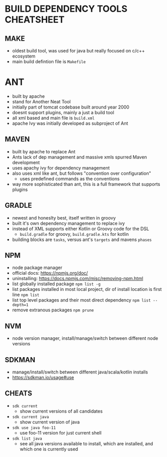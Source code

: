 # BUILD DEPENDENCY TOOLS CHEATSHEET

## MAKE
- oldest build tool, was used for java but really focused on c/c++ ecosystem
- main build defintion file is `Makefile`

# ANT
-  built by apache
-  stand for Another Neat Tool
- initially part of tomcat codebase built around year 2000
- doesnt support plugins, mainly a just a build tool
- all xml based and main file is `build.xml`
- apache Ivy was initially developed as subproject of Ant

## MAVEN
- built by apache to replace Ant
- Ants lack of dep management and massive xmls spurred Maven development
- uses apachy ivy for dependency management
- also uses xml like ant, but follows "convention over configuration"
    - uses predefined commands as the conventions
- way more sophisticated than ant, this is a full framework that supports plugins

## GRADLE
- newest and honeslty best, itself written in groovy
- built it's own dependency management to replace ivy
- instead of XML supports either Kotlin or Groovy code for the DSL
    - `build.gradle` for groovy, `build.gradle.kts` for kotlin
- building blocks are `tasks`, versus ant's `targets` and mavens `phases`

## NPM
- node package manager
- official docs: https://npmjs.org/doc/
- uninstalling: https://docs.npmjs.com/misc/removing-npm.html
- list globally installed package
    `npm list -g`
- list packages installed in most local project, dir of install location is first line
    `npm list`
- list top level packages and their most direct dependency
    `npm list --depth=1`
- remove extranous packages
    `npm prune`

## NVM
- node version manager, install/manage/switch between different node versions

## SDKMAN
- manage/install/switch between different java/scala/kotlin installs
- https://sdkman.io/usage#use

## CHEATS
- `sdk current`
    - show current versions of all candidates
- `sdk current java`
    - show current version of java
- `sdk use java foo-11`
    - use foo-11 version for just current shell
- `sdk list java`
    - see all java versions available to install, which are installed, and which one is currently used
